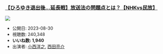 ### [【ひろゆき退出後…延長戦】放送法の問題点とは？【NHKvs民放】](https://www.youtube.com/watch?v=pUkL114H_jE)
[![](https://img.youtube.com/vi/pUkL114H_jE/sddefault.jpg)](https://www.youtube.com/watch?v=pUkL114H_jE)
-   公開日: 2023-08-30
-   視聴数: 240,348
-   **いいね数: 1,940**
-   出演者: [小西洋之](/rehacq_fan/people/小西洋之 "wikilink"), [西田亮介](/rehacq_fan/people/西田亮介 "wikilink")
